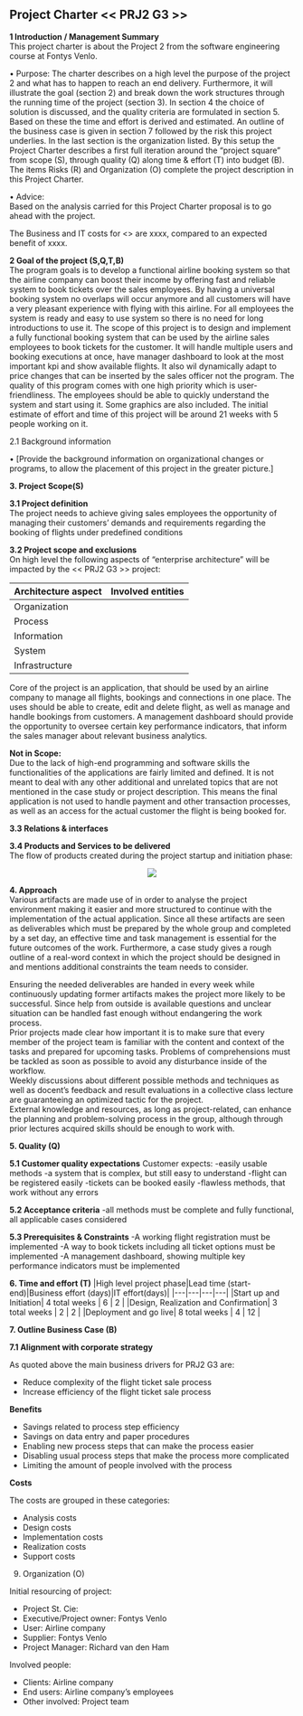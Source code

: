 ## Project Charter << PRJ2 G3 >>

**1	Introduction / Management Summary**<br>
This project charter is about the Project 2 from the software engineering course at Fontys Venlo.

•	Purpose: 
The charter describes on a high level the purpose of the project 2 and what has to happen to reach an end delivery. Furthermore, it will illustrate the goal (section 2) and break down the work structures through the running time of the project (section 3). In section 4 the choice of solution is discussed, and the quality criteria are formulated in section 5. Based on these the time and effort is derived and estimated. An outline of the business case is given in section 7 followed by the risk this project underlies. In the last section is the organization listed.
By this setup the Project Charter describes a first full iteration around the “project square” from scope (S), through quality (Q) along time & effort (T) into budget (B). The items Risks (R) and Organization (O) complete the project description in this Project Charter.

•	Advice:  
Based on the analysis carried for this Project Charter proposal is to go ahead with the project.

The Business and IT costs for <<PRJ G3>> are xxxx, compared to an expected benefit of xxxx.


**2	Goal of the project (S,Q,T,B)**<br>
The program goals is to develop a functional airline booking system so that the airline company can boost their income by offering fast and reliable system to book tickets over the sales employees. By having a universal booking system no overlaps will occur anymore and all customers will have a very pleasant experience with flying with this airline. For all  employees the system is ready and easy to use system so there is no need for long introductions to use it.
The scope of this project is to design and implement a fully functional booking system that can be used by the airline sales employees to book tickets for the customer. It will handle multiple users and booking executions at once, have   manager dashboard to look at the most important kpi and show available flights. It also wil dynamically adapt to price changes that can be inserted by the sales officer not the program.
The quality of this program comes with one high priority which is user-friendliness. The employees should be able to quickly understand the system and start using it. Some graphics are also included.
The initial estimate of effort and time of this project will be around 21 weeks with 5 people working on it.

2.1	Background information

•	[Provide the background information on organizational changes or programs, to allow the placement of this project in the greater picture.]

**3. Project Scope(S)<br>**

**3.1 Project definition<br>**
The project needs to achieve giving sales employees the opportunity of managing their customers’ demands and requirements regarding the booking of flights under predefined conditions <br>

**3.2 Project scope and exclusions<br>**
On high level the following aspects of “enterprise architecture” will be impacted by the << PRJ2 G3 >> project: <br>

|Architecture aspect|Involved entities|
|---|---|
|Organization||
|Process||
|Information||
|System||
|Infrastructure||

Core of the project is an application, that should be used by an airline company to manage all flights, bookings and connections in one place. The uses should be able to create, edit and delete flight, as well as manage and handle bookings from customers. A management dashboard should provide the opportunity to oversee certain key performance indicators, that inform the sales manager about relevant business analytics.<br>

**Not in Scope:**<br>
Due to the lack of high-end programming and software skills the functionalities of the applications are fairly limited and defined. It is not meant to deal with any other additional and unrelated topics that are not mentioned in the case study or project description. This means the final application is not used to handle payment and other transaction processes, as well as an access for the actual customer the flight is being booked for. <br>

**3.3 Relations & interfaces**<br>

**3.4	Products and Services to be delivered** <br>
The flow of products created during the project startup and initiation phase:<br>
<p align="center">
<img src= "https://github.com/FontysVenlo/prj2-2021-prj2-2021-03/blob/c746b7b120e81614d6c041b0389cf799c3b072a3/project-management/WorkBreakdownStructure.svg" />
 </p>

**4. Approach** <br>
Various artifacts are made use of in order to analyse the project environment making it easier and more structured to continue with the implementation of the actual application. Since all these artifacts are seen as deliverables which must be prepared by the whole group and completed by a set day, an effective time and task management is essential for the future outcomes of the work. Furthermore, a case study gives a rough outline of a real-word context in which the project should be designed in and mentions additional constraints the team needs to consider. <br>

Ensuring the needed deliverables are handed in every week while continuously updating former artifacts makes the project more likely to be successful. Since help from outside is available questions and unclear situation can be handled fast enough without endangering the work process.<br>
Prior projects made clear how important it is to make sure that every member of the project team is familiar with the content and context of the tasks and prepared for upcoming tasks. Problems of comprehensions must be tackled as soon as possible to avoid any disturbance inside of the workflow.<br>
Weekly discussions about different possible methods and techniques as well as docent’s feedback and result evaluations in a collective class lecture are guaranteeing an optimized tactic for the project.<br>
External knowledge and resources, as long as project-related, can enhance the planning and problem-solving process in the group, although through prior lectures acquired skills should be enough to work with.<br>


**5. Quality (Q)**

**5.1 Customer quality expectations**
Customer expects:
-easily usable methods
-a system that is complex, but still easy to understand
-flight can be registered easily
-tickets can be booked easily
-flawless methods, that work without any errors

**5.2 Acceptance criteria**
-all methods must be complete and fully functional, all applicable cases considered

**5.3 Prerequisites & Constraints**
-A working flight registration must be implemented
-A way to book tickets including all ticket options must be implemented
-A management dashboard, showing multiple key performance indicators must be implemented

**6. Time and effort (T)**
|High level project phase|Lead time (start-end)|Business effort (days)|IT effort(days)|
|---|---|---|---|
|Start up and Initiation| 4 total weeks | 6 | 2 |
|Design, Realization and Confirmation| 3 total weeks | 2 | 2 |
|Deployment and go live| 8 total weeks | 4 | 12 |

**7.	Outline Business Case (B)**

**7.1	Alignment with corporate strategy**

As quoted above the main business drivers for PRJ2 G3 are:
-	Reduce complexity of the flight ticket sale process
-	Increase efficiency of the flight ticket sale process

**Benefits**
- Savings related to process step efficiency
- Savings on data entry and paper procedures
-	Enabling new process steps that can make the process easier
-	Disabling usual process steps that make the process more complicated
-	Limiting the amount of people involved with the process
 
**Costs**

The costs are grouped in these categories: 
- Analysis costs
- Design costs
- Implementation costs
- Realization costs
- Support costs

9.	Organization (O)

Initial resourcing of project:
-	Project St. Cie:
-	Executive/Project owner:	Fontys Venlo
-	User:	Airline company
-	Supplier: Fontys Venlo
-	Project Manager:	Richard van den Ham

Involved people:
-	Clients:	Airline company
-	End users: Airline company’s employees
-	Other involved: Project team
